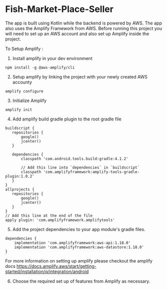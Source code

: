 # Fish-Market-Place-Seller

The app is built using Kotlin while the backend is powered by AWS. The app also uses the Amplify Framework from AWS. Before running this project you will need to set up an AWS account and also set up Amplify inside the project.

To Setup Amplify : 

1. Install amplify in your dev environment
```
npm install -g @aws-amplify/cli
```

2. Setup amplify by linking the project with your newly created AWS accounty
```
amplify configure
```

3. Initialize Amplify 
```
amplify init
```

4. Add amplify build gradle plugin to the root gradle file

```
buildscript {
   repositories {
       google()
       jcenter()
   }

   dependencies {
       classpath 'com.android.tools.build:gradle:4.1.2'

       // Add this line into `dependencies` in `buildscript`
       classpath 'com.amplifyframework:amplify-tools-gradle-plugin:1.0.2'
   }
}
allprojects {
   repositories {
       google()
       jcenter()
   }
}
// Add this line at the end of the file
apply plugin: 'com.amplifyframework.amplifytools'
```

5. Add the project dependencies to your app module's gradle files.
```
dependencies {
    implementation 'com.amplifyframework:aws-api:1.18.0'
    implementation 'com.amplifyframework:aws-datastore:1.18.0'
}
```

For more information on setting up amplify please checkout the amplify docs
https://docs.amplify.aws/start/getting-started/installation/q/integration/android


6. Choose the required set up of features from Amplify as necessary. 


